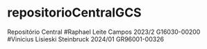 # repositorioCentralGCS
Repositório Central
#Raphael Leite Campos 2023/2 G16030-00200
#Vinicius Lisieski Steinbruck 2024/01 GR96001-00326